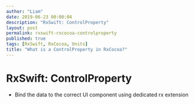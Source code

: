 ```yaml
---
author: "Liam"
date: 2019-06-23 00:00:04
description: "RxSwift: ControlProperty"
layout: post
permalink: rxswift-rxcocoa-controlproperty
published: true
tags: [RxSwift, RxCocoa, Units]
title: "What is a ControlProperty in RxCocoa?"
---
```


# RxSwift: ControlProperty

- Bind the data to the correct UI component using dedicated rx extension
